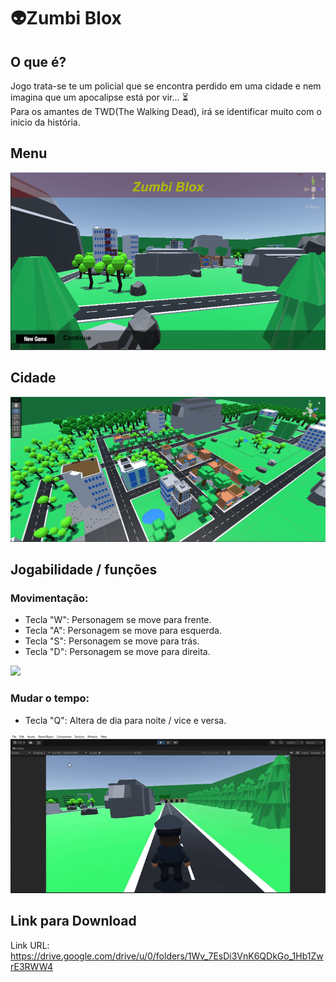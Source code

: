 # 👽Zumbi Blox

## O que é?
Jogo trata-se te um policial que se encontra perdido em uma cidade e nem imagina que um apocalipse está por vir... ⏳ <br>
Para os amantes de TWD(The Walking Dead), irá se identificar muito com o inicio da história.

## Menu
<a><img src="./prints/zumbi-blox.png"></a>

## Cidade
<a><img src="./prints/city.png"></a>

## Jogabilidade / funções

### Movimentação:

- Tecla "W": Personagem se move para frente.
- Tecla "A": Personagem se move para esquerda.
- Tecla "S": Personagem se move para trás.
- Tecla "D": Personagem se move para direita.

<a><img src="./prints/gif2.gif"></a>

### Mudar o tempo:

- Tecla "Q": Altera de dia para noite / vice e versa.

<a><img src="./prints/gif1.gif"></a>

## Link para Download

Link URL: https://drive.google.com/drive/u/0/folders/1Wv_7EsDi3VnK6QDkGo_1Hb1ZwrE3RWW4
